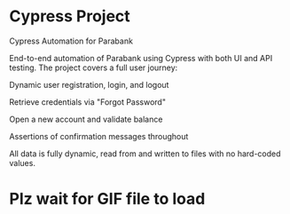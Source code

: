 # Cypress Project
Cypress Automation for Parabank

End-to-end automation of Parabank 
using Cypress with both UI and API testing. The project covers a full user journey:

Dynamic user registration, login, and logout

Retrieve credentials via "Forgot Password"

Open a new account and validate balance

Assertions of confirmation messages throughout

All data is fully dynamic, read from and written to files with no hard-coded values.

# **Plz wait for GIF file to load**
